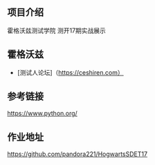 ## 项目介绍
霍格沃兹测试学院 测开17期实战展示

## 霍格沃兹
- [测试人论坛]（https://ceshiren.com）

## 参考链接
https://www.python.org/

## 作业地址

https://github.com/pandora221/HogwartsSDET17